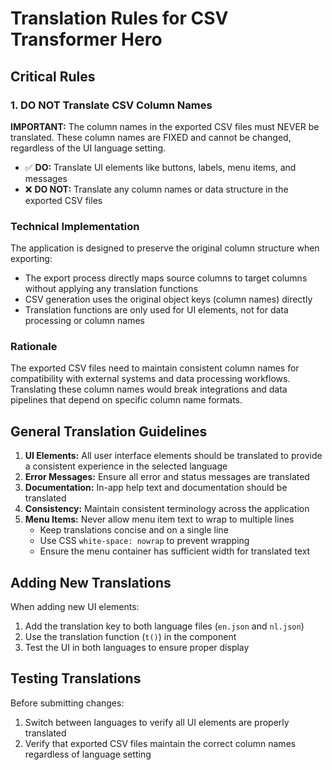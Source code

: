 # Translation Rules for CSV Transformer Hero

## Critical Rules

### 1. DO NOT Translate CSV Column Names

**IMPORTANT:** The column names in the exported CSV files must NEVER be translated. These column names are FIXED and cannot be changed, regardless of the UI language setting.

- ✅ **DO:** Translate UI elements like buttons, labels, menu items, and messages
- ❌ **DO NOT:** Translate any column names or data structure in the exported CSV files

### Technical Implementation

The application is designed to preserve the original column structure when exporting:

- The export process directly maps source columns to target columns without applying any translation functions
- CSV generation uses the original object keys (column names) directly
- Translation functions are only used for UI elements, not for data processing or column names

### Rationale

The exported CSV files need to maintain consistent column names for compatibility with external systems and data processing workflows. Translating these column names would break integrations and data pipelines that depend on specific column name formats.

## General Translation Guidelines

1. **UI Elements:** All user interface elements should be translated to provide a consistent experience in the selected language
2. **Error Messages:** Ensure all error and status messages are translated
3. **Documentation:** In-app help text and documentation should be translated
4. **Consistency:** Maintain consistent terminology across the application
5. **Menu Items:** Never allow menu item text to wrap to multiple lines
   - Keep translations concise and on a single line
   - Use CSS `white-space: nowrap` to prevent wrapping
   - Ensure the menu container has sufficient width for translated text

## Adding New Translations

When adding new UI elements:

1. Add the translation key to both language files (`en.json` and `nl.json`)
2. Use the translation function (`t()`) in the component
3. Test the UI in both languages to ensure proper display

## Testing Translations

Before submitting changes:

1. Switch between languages to verify all UI elements are properly translated
2. Verify that exported CSV files maintain the correct column names regardless of language setting
